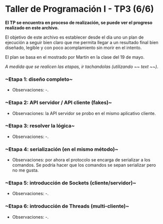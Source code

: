 # Taller de Programación I - TP3 (6/6)

**El TP se encuentra en proceso de realización, se puede ver el progreso realizado en este archivo.**

El objetivo de este archivo es establecer desde el día uno un plan de ejecución a seguir bien claro que me permita llegar a un resultado final bien diseñado, legible y con poco acomplamiento sin morir en el intento.

El plan se basa en el mostrado por Martín en la clase del 19 de mayo.

*A medida que se realicen las etapas, ir tachandolas (utilizando ~~ text ~~)*.

### ~Etapa 1: diseño completo~
- Observaciones: -.

### ~Etapa 2: API servidor / API cliente (fakes)~ 
- Observaciones: la API servidor se probo en el mismo aplicativo cliente.

### ~Etapa 3: resolver la lógica~
- Observaciones: -.

### ~Etapa 4: serialización (en el mismo método)~
- Observaciones: por ahora el protocolo se encarga de serializar a los comandos. Se podría hacer que los comandos se sepan serializar pero no me gusta.

### ~Etapa 5: introducción de Sockets (cliente/servidor)~
- Observaciones: -.

### ~Etapa 6: introducción de Threads (multi-cliente)~
- Observaciones: -.